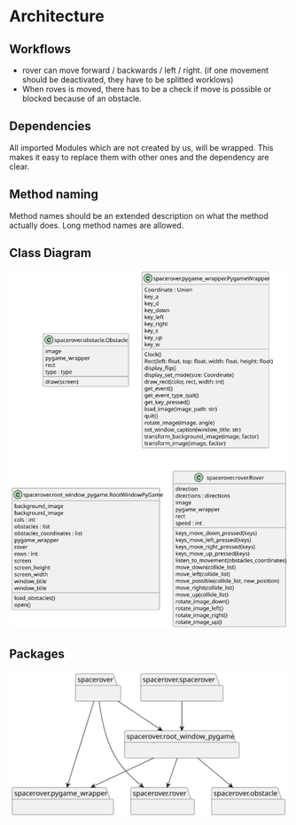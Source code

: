 # Architecture

## Workflows

* rover can move forward / backwards / left / right. (if one movement should be deactivated, they have to be splitted worklows)
* When roves is moved, there has to be a check if move is possible or blocked because of an obstacle.

## Dependencies

All imported Modules which are not created by us, will be wrapped. This makes it easy to replace them with other ones and the dependency are clear.

## Method naming

Method names should be an extended description on what the method actually does. Long method names are allowed.

## Class Diagram

![Class Diagram](..\images/classes.svg)

## Packages

![Packages](..\images/packages.svg)

